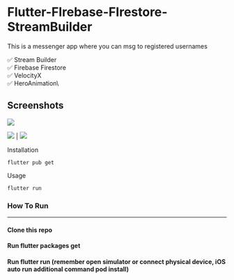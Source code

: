 # Flutter-FIrebase-FIrestore-StreamBuilder


This is a messenger app where you can msg to registered usernames


✅  Stream Builder\
✅  Firebase Firestore\
✅  VelocityX\
✅  HeroAnimation\



## Screenshots


<img src= "https://user-images.githubusercontent.com/51333268/134765018-ec831311-2815-4312-9542-783ec5151485.PNG" /> 


 <img src= "https://user-images.githubusercontent.com/51333268/134765007-c5faccf9-c839-4c15-8fb5-9d8f8e221f7c.PNG"  />  |   <img src= "https://user-images.githubusercontent.com/51333268/134765012-9514527e-8d12-41e7-8040-4fe1cdde9262.PNG" /> 




Installation

```
flutter pub get
```
Usage 

```
flutter run
```


### How To Run
-----------------------
#### Clone this repo
#### Run flutter packages get
#### Run flutter run (remember open simulator or connect physical device, iOS auto run additional command pod install)
